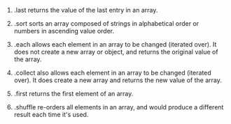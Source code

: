 1. .last returns the value of the last entry in an array.

1. .sort sorts an array composed of strings in alphabetical order or numbers in ascending value order.

1. .each allows each element in an array to be changed (iterated over). It does not create a new array or object, and returns the original value of the array.

1. .collect  also allows each element in an array to be changed (iterated over). It does create a new array and returns the new value of the array.

1. .first returns the first element of an array.

1. .shuffle re-orders all elements in an array, and would produce a different result each time it's used.
